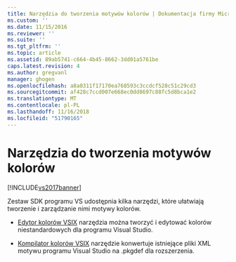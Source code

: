 ```yaml
---
title: Narzędzia do tworzenia motywów kolorów | Dokumentacja firmy Microsoft
ms.custom: ''
ms.date: 11/15/2016
ms.reviewer: ''
ms.suite: ''
ms.tgt_pltfrm: ''
ms.topic: article
ms.assetid: 89ab5741-c664-4b45-8662-3dd01a5761be
caps.latest.revision: 4
ms.author: gregvanl
manager: ghogen
ms.openlocfilehash: a8a0311f17170ea768593c3ccdcf528c51c29cd3
ms.sourcegitcommit: af428c7ccd007e668ec0dd8697c88fc5d8bca1e2
ms.translationtype: MT
ms.contentlocale: pl-PL
ms.lasthandoff: 11/16/2018
ms.locfileid: "51790165"
---
```

# <a name="color-theming-tools"></a>Narzędzia do tworzenia motywów kolorów
[!INCLUDE[vs2017banner](../../includes/vs2017banner.md)]

Zestaw SDK programu VS udostępnia kilka narzędzi, które ułatwiają tworzenie i zarządzanie nimi motywy kolorów.  
  
-   [Edytor kolorów VSIX](../../extensibility/internals/vsix-color-editor.md) narzędzia można tworzyć i edytować kolorów niestandardowych dla programu Visual Studio.  
  
-   [Kompilator kolorów VSIX](../../extensibility/internals/vsix-color-compiler.md) narzędzie konwertuje istniejące pliki XML motywu programu Visual Studio na .pkgdef dla rozszerzenia.

